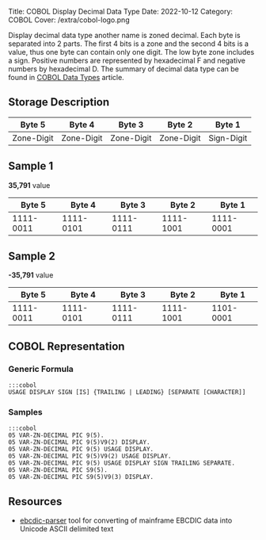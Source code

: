 Title: COBOL Display Decimal Data Type
Date: 2022-10-12
Category: COBOL
Cover: /extra/cobol-logo.png

Display decimal data type another name is zoned decimal. Each byte is separated into 2 parts. The first 4 bits is a zone and the second 4 bits is a value, thus one byte can contain only one digit. The low byte zone includes a sign. Positive numbers are represented by hexadecimal F and negative numbers by hexadecimal D. The summary of decimal data type can be found in [COBOL Data Types]({filename}/articles/cobol-data-types.md) article.

## Storage Description

<table class="table table-condensed table-bordered" style="border-width: 3px">
    <thead>
        <tr>
            <th class="text-center">Byte 5</th>
            <th class="text-center">Byte 4</th>
            <th class="text-center">Byte 3</th>
            <th class="text-center">Byte 2</th>
            <th class="text-center">Byte 1</th>
        </tr>
    </thead>
    <tbody>
        <tr>
            <td>Zone-Digit</td>
            <td>Zone-Digit</td>
            <td>Zone-Digit</td>
            <td>Zone-Digit</td>
            <td>Sign-Digit</td>
        </tr>
     </tbody>
</table>

## Sample 1

**35,791** value

<table class="table table-condensed table-bordered" style="border-width: 3px">
    <thead>
        <tr>
            <th class="text-center">Byte 5</th>
            <th class="text-center">Byte 4</th>
            <th class="text-center">Byte 3</th>
            <th class="text-center">Byte 2</th>
            <th class="text-center">Byte 1</th>
        </tr>
    </thead>
    <tbody>
        <tr>
            <td>1111-0011</td>
            <td>1111-0101</td>
            <td>1111-0111</td>
            <td>1111-1001</td>
            <td>1111-0001</td>
        </tr>
     </tbody>
</table>

## Sample 2

**-35,791** value

<table class="table table-condensed table-bordered" style="border-width: 3px">
    <thead>
        <tr>
            <th class="text-center">Byte 5</th>
            <th class="text-center">Byte 4</th>
            <th class="text-center">Byte 3</th>
            <th class="text-center">Byte 2</th>
            <th class="text-center">Byte 1</th>
        </tr>
    </thead>
    <tbody>
        <tr>
            <td>1111-0011</td>
            <td>1111-0101</td>
            <td>1111-0111</td>
            <td>1111-1001</td>
            <td>1101-0001</td>
        </tr>
     </tbody>
</table>

## COBOL Representation

### Generic Formula

    :::cobol
    USAGE DISPLAY SIGN [IS] {TRAILING | LEADING} [SEPARATE [CHARACTER]]

### Samples

    :::cobol
    05 VAR-ZN-DECIMAL PIC 9(5).
    05 VAR-ZN-DECIMAL PIC 9(5)V9(2) DISPLAY.
    05 VAR-ZN-DECIMAL PIC 9(5) USAGE DISPLAY.
    05 VAR-ZN-DECIMAL PIC 9(5)V9(2) USAGE DISPLAY.
    05 VAR-ZN-DECIMAL PIC 9(5) USAGE DISPLAY SIGN TRAILING SEPARATE.
    05 VAR-ZN-DECIMAL PIC S9(5).
    05 VAR-ZN-DECIMAL PIC S9(5)V9(3) DISPLAY.

## Resources
* [ebcdic-parser](https://github.com/larandvit/ebcdic-parser) tool for converting of mainframe EBCDIC data into Unicode ASCII delimited text
